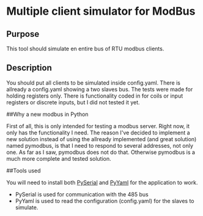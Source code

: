 # Multiple client simulator for ModBus

## Purpose

This tool should simulate en entire bus of RTU modbus clients.

## Description

You should put all clients to be simulated inside config.yaml. There is allready a config.yaml showing a two slaves bus. The tests were made for holding registers only. There is functionality coded in for coils or input registers or discrete inputs, but I did not tested it yet.

##Why a new modbus in Python

First of all, this is only intended for testing a modbus server. Right now, it only has the functionality I need.
The reason I've decided to implement a new solution instead of using the allready implemented (and great solution) named pymodbus, is that I need to respond to several addresses, not only one. As far as I saw, pymodbus does not do that.
Otherwise pymodbus is a much more complete and tested solution.

##Tools used

You will need to install both [PySerial](https://github.com/pyserial) and [PyYaml](http://pyyaml.org/) for the application to work.
* PySerial is used for communication with the 485 bus
* PyYaml is used to read the configuration (config.yaml) for the slaves to simulate.
